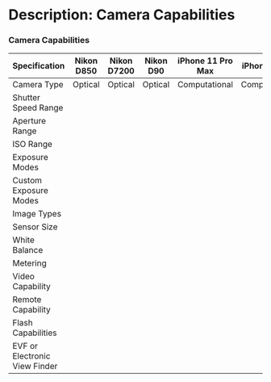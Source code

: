 # Description: Camera Capabilities

### Camera Capabilities
| Specification                 |  Nikon D850          | Nikon D7200         | Nikon D90           | iPhone 11 Pro Max  | iPhone 7 Plus      |
|-------------------------------|----------------------|---------------------|---------------------|--------------------|--------------------|
| Camera Type                   |  Optical             | Optical             | Optical             |Computational       | Computational      |
| Shutter Speed Range           |                      |                     |                     |                    |                    |
| Aperture Range                |                      |                     |                     |                    |                    |
| ISO Range                     |                      |                     |                     |                    |                    |
| Exposure Modes                |                      |                     |                     |                    |                    |
| Custom Exposure Modes         |                      |                     |                     |                    |                    |
| Image Types                   |                      |                     |                     |                    |                    |
| Sensor Size                   |                      |                     |                     |                    |                    |
| White Balance                 |                      |                     |                     |                    |                    |
| Metering                      |                      |                     |                     |                    |                    |
| Video Capability              |                      |                     |                     |                    |                    |
| Remote Capability             |                      |                     |                     |                    |                    |
| Flash Capabilities            |                      |                     |                     |                    |                    |
| EVF or Electronic View Finder |                      |                     |                     |                    |                    |
